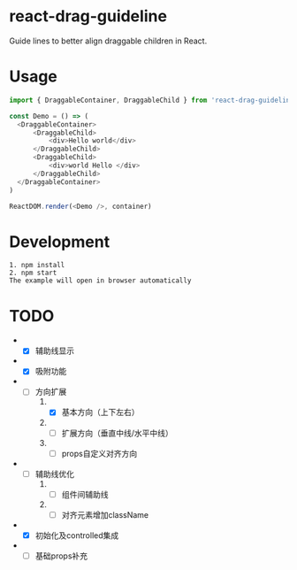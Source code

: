 # react-drag-guideline
Guide lines to better align draggable children in React.

# Usage
```js
import { DraggableContainer, DraggableChild } from 'react-drag-guideline'

const Demo = () => (
  <DraggableContainer>
      <DraggableChild>
          <div>Hello world</div>
      </DraggableChild>
      <DraggableChild>
          <div>world Hello </div>
      </DraggableChild>
  </DraggableContainer>
)

ReactDOM.render(<Demo />, container)
```

# Development
```
1. npm install
2. npm start
The example will open in browser automatically
```


# TODO
- - [x] 辅助线显示
- - [x] 吸附功能
- - [ ] 方向扩展
    1. - [x] 基本方向（上下左右）
    2. - [ ] 扩展方向（垂直中线/水平中线）
    3. - [ ] props自定义对齐方向
- - [ ] 辅助线优化
    1. - [ ] 组件间辅助线
    2. - [ ] 对齐元素增加className
- - [x] 初始化及controlled集成
- - [ ] 基础props补充
